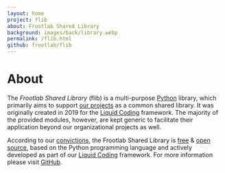 ```yaml
---
layout: home
project: flib
about: Frootlab Shared Library
background: images/back/library.webp
permalink: /flib.html
github: frootlab/flib
---
```


# About

The *Frootlab Shared Library* (flib) is a multi-purpose
[Python](https://www.python.org) library, which primarily aims to support [our
projects](https://www.frootlab.org) as a common shared library. It was
originally created in 2019 for the [Liquid
Coding](https://github.com/orgs/frootlab/projects) framework. The majority of
the provided modules, however, are kept generic to facilitate their application
beyond our organizational projects as well.

According to our [convictions](/corporate/2019/03/19/welcome-at-frootlab.html),
the Frootlab Shared Library is
[free](https://en.wikipedia.org/wiki/Free_software) & [open
source](https://en.wikipedia.org/wiki/Open-source_software), based on the Python
programming language and actively developed as part of our [Liquid
Coding](https://github.com/orgs/frootlab/projects) framework. For more
information please visit [GitHub](https://github.com/frootlab/flib).
